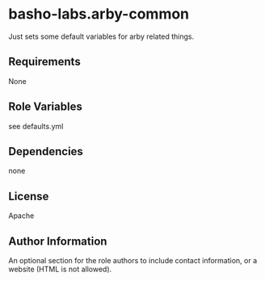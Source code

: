basho-labs.arby-common
========

Just sets some default variables for arby related things.

Requirements
------------

None

Role Variables
--------------

see defaults.yml

Dependencies
------------

none


License
-------

Apache

Author Information
------------------

An optional section for the role authors to include contact information, or a website (HTML is not allowed).
